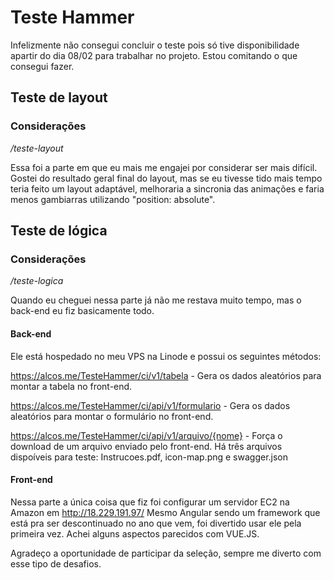 # Teste Hammer

Infelizmente não consegui concluir o teste pois só tive disponibilidade apartir do dia 08/02 para trabalhar no projeto. Estou comitando o que consegui fazer.

## Teste de layout

### Considerações

*/teste-layout*

Essa foi a parte em que eu mais me engajei por considerar ser mais difícil. Gostei do resultado geral final do layout, mas se eu tivesse tido mais tempo teria feito um layout adaptável, melhoraria a sincronia das animações e faria menos gambiarras utilizando "position: absolute".

## Teste de lógica

### Considerações

*/teste-logica*

Quando eu cheguei nessa parte já não me restava muito tempo, mas o back-end eu fiz basicamente todo.

#### Back-end

Ele está hospedado no meu VPS na Linode e possui os seguintes métodos:

https://alcos.me/TesteHammer/ci/v1/tabela - Gera os dados aleatórios para montar a tabela no front-end.

https://alcos.me/TesteHammer/ci/api/v1/formulario - Gera os dados aleatórios para montar o formulário no front-end.

https://alcos.me/TesteHammer/ci/api/v1/arquivo/{nome} - Força o download de um arquivo enviado pelo front-end. Há três arquivos dispoíveis para teste: Instrucoes.pdf, icon-map.png e swagger.json

#### Front-end

Nessa parte a única coisa que fiz foi configurar um servidor EC2 na Amazon em http://18.229.191.97/
Mesmo Angular sendo um framework que está pra ser descontinuado no ano que vem, foi divertido usar ele pela primeira vez. Achei alguns aspectos parecidos com VUE.JS.


Agradeço a oportunidade de participar da seleção, sempre me diverto com esse tipo de desafios.
